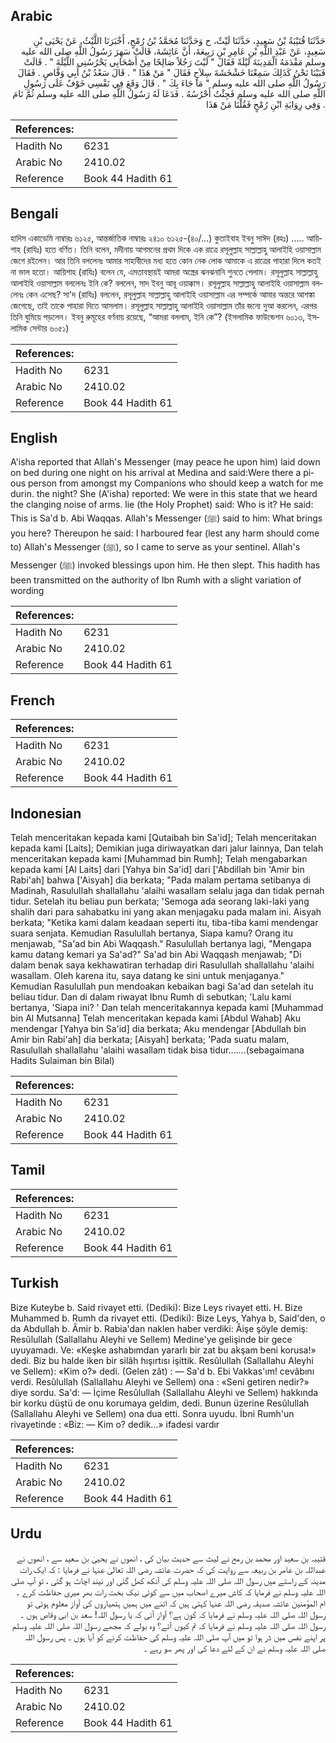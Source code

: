 ## Arabic


<div dir="rtl" lang="ar" style={{fontSize:'larger',backgroundColor:'#f8f9fa',padding:20}}>
حَدَّثَنَا قُتَيْبَةُ بْنُ سَعِيدٍ، حَدَّثَنَا لَيْثٌ، ح وَحَدَّثَنَا مُحَمَّدُ بْنُ رُمْحٍ، أَخْبَرَنَا اللَّيْثُ، عَنْ يَحْيَى بْنِ سَعِيدٍ، عَنْ عَبْدِ اللَّهِ بْنِ عَامِرِ بْنِ رَبِيعَةَ، أَنَّ عَائِشَةَ، قَالَتْ سَهِرَ رَسُولُ اللَّهِ صلى الله عليه وسلم مَقْدَمَهُ الْمَدِينَةَ لَيْلَةً فَقَالَ ‏"‏ لَيْتَ رَجُلاً صَالِحًا مِنْ أَصْحَابِي يَحْرُسُنِي اللَّيْلَةَ ‏"‏ ‏.‏ قَالَتْ فَبَيْنَا نَحْنُ كَذَلِكَ سَمِعْنَا خَشْخَشَةَ سِلاَحٍ فَقَالَ ‏"‏ مَنْ هَذَا ‏"‏ ‏.‏ قَالَ سَعْدُ بْنُ أَبِي وَقَّاصٍ ‏.‏ فَقَالَ رَسُولُ اللَّهِ صلى الله عليه وسلم ‏"‏ مَا جَاءَ بِكَ ‏"‏ ‏.‏ قَالَ وَقَعَ فِي نَفْسِي خَوْفٌ عَلَى رَسُولِ اللَّهِ صلى الله عليه وسلم فَجِئْتُ أَحْرُسُهُ ‏.‏ فَدَعَا لَهُ رَسُولُ اللَّهِ صلى الله عليه وسلم ثُمَّ نَامَ ‏.‏ وَفِي رِوَايَةِ ابْنِ رُمْحٍ فَقُلْنَا مَنْ هَذَا
</div>
<div style={{backgroundColor:'#f8f9fa',padding:20, marginBottom: 10}}><table> <thead> <tr> <th>References:</th> <th></th> </tr> </thead> <tbody><tr><td>Hadith No</td><td>6231</td></tr><tr><td>Arabic No</td><td>2410.02</td></tr><tr><td>Reference</td><td>Book 44 Hadith 61</td></tr></tbody></table></div>

## Bengali


<div dir="ltr" lang="bn" style={{fontSize:'larger',backgroundColor:'#f8f9fa',padding:20}}>
হাদিস একাডেমি নাম্বারঃ ৬১২৫, আন্তর্জাতিক নাম্বারঃ ২৪১০ ৬১২৫-(৪০/...) কুতাইবাহ ইবনু সাঈদ (রহঃ) ..... আয়িশাহ (রাযিঃ) হতে বর্ণিত। তিনি বলেন, মদীনায় আগমনের প্রথম দিকে এক রাত্রে রসূলুল্লাহ সাল্লাল্লাহু আলাইহি ওয়াসাল্লাম জেগে রইলেন। আর তিনি বললেনঃ আমার সাহাবীদের মধ্য হতে কোন নেক লোক আমাকে এ রাত্রের পাহারা দিলে কতই না ভাল হতো। আয়িশাহ (রাযিঃ) বলেন যে, এমতাবস্থায়ই আমরা অস্ত্রের ঝনঝনানি শুনতে পেলাম। রসূলুল্লাহ সাল্লাল্লাহু আলাইহি ওয়াসাল্লাম বললেনঃ ইনি কে? বললেন, সাদ ইবনু আবূ ওয়াক্কাস। রসূলুল্লাহ সাল্লাল্লাহু আলাইহি ওয়াসাল্লাম বললেনঃ কেন এসেছ? সা'দ (রাযিঃ) বললেন, রসূলুল্লাহ সাল্লাল্লাহু আলাইহি ওয়াসাল্লাম এর সম্পর্কে আমার অন্তরে আশঙ্কা জেগেছে, তাই তাকে পাহারা দিতে আসলাম। রসূলুল্লাহ সাল্লাল্লাহু আলাইহি ওয়াসাল্লাম তাঁর জন্যে দুআ করলেন, এরপর তিনি ঘুমিয়ে পড়লেন। ইবনু রুমূহের বর্ণনায় রয়েছে, “আমরা বললাম, ইনি কে”? (ইসলামিক ফাউন্ডেশন ৬০১৩, ইসলামিক সেন্টার ৬০৫১)
</div>
<div style={{backgroundColor:'#f8f9fa',padding:20, marginBottom: 10}}><table> <thead> <tr> <th>References:</th> <th></th> </tr> </thead> <tbody><tr><td>Hadith No</td><td>6231</td></tr><tr><td>Arabic No</td><td>2410.02</td></tr><tr><td>Reference</td><td>Book 44 Hadith 61</td></tr></tbody></table></div>

## English


<div dir="ltr" lang="en" style={{fontSize:'larger',backgroundColor:'#f8f9fa',padding:20}}>
A'isha reported that Allah's Messenger (may peace he upon him) laid down on bed during one night on his arrival at Medina and said:Were there a pious person from amongst my Companions who should keep a watch for me durin. the night? She (A'isha) reported: We were in this state that we heard the clanging noise of arms. lie (the Holy Prophet) said: Who is it? He said: This is Sa'd b. Abi Waqqas. Allah's Messenger (ﷺ) said to him: What brings you here? Thereupon he said: I harboured fear (lest any harm should come to) Allah's Messenger (ﷺ), so I came to serve as your sentinel. Allah's Messenger (ﷺ) invoked blessings upon him. He then slept. This hadith has been transmitted on the authority of Ibn Rumh with a slight variation of wording
</div>
<div style={{backgroundColor:'#f8f9fa',padding:20, marginBottom: 10}}><table> <thead> <tr> <th>References:</th> <th></th> </tr> </thead> <tbody><tr><td>Hadith No</td><td>6231</td></tr><tr><td>Arabic No</td><td>2410.02</td></tr><tr><td>Reference</td><td>Book 44 Hadith 61</td></tr></tbody></table></div>

## French


<div dir="ltr" lang="fr" style={{fontSize:'larger',backgroundColor:'#f8f9fa',padding:20}}>

</div>
<div style={{backgroundColor:'#f8f9fa',padding:20, marginBottom: 10}}><table> <thead> <tr> <th>References:</th> <th></th> </tr> </thead> <tbody><tr><td>Hadith No</td><td>6231</td></tr><tr><td>Arabic No</td><td>2410.02</td></tr><tr><td>Reference</td><td>Book 44 Hadith 61</td></tr></tbody></table></div>

## Indonesian


<div dir="ltr" lang="id" style={{fontSize:'larger',backgroundColor:'#f8f9fa',padding:20}}>
Telah menceritakan kepada kami [Qutaibah bin Sa'id]; Telah menceritakan kepada kami [Laits]; Demikian juga diriwayatkan dari jalur lainnya, Dan telah menceritakan kepada kami [Muhammad bin Rumh]; Telah mengabarkan kepada kami [Al Laits] dari [Yahya bin Sa'id] dari ['Abdillah bin 'Amir bin Rabi'ah] bahwa ['Aisyah] dia berkata; "Pada malam pertama setibanya di Madinah, RasululIah shallallahu 'alaihi wasallam selalu jaga dan tidak pernah tidur. Setelah itu beliau pun berkata; 'Semoga ada seorang laki-laki yang shalih dari para sahabatku ini yang akan menjagaku pada malam ini. Aisyah berkata; "Ketika kami dalam keadaan seperti itu, tiba-tiba kami mendengar suara senjata. Kemudian Rasulullah bertanya, Siapa kamu? Orang itu menjawab, "Sa'ad bin Abi Waqqash." Rasulullah bertanya lagi, "Mengapa kamu datang kemari ya Sa'ad?" Sa'ad bin Abi Waqqash menjawab; "Di dalam benak saya kekhawatiran terhadap diri Rasulullah shallallahu 'alaihi wasallam. OIeh karena itu, saya datang ke sini untuk menjaganya." Kemudian Rasulullah pun mendoakan kebaikan bagi Sa'ad dan setelah itu beliau tidur. Dan di dalam riwayat Ibnu Rumh di sebutkan; 'Lalu kami bertanya, 'Siapa ini? ' Dan telah menceritakannya kepada kami [Muhammad bin Al Mutsanna] Telah menceritakan kepada kami [Abdul Wahab] Aku mendengar [Yahya bin Sa'id] dia berkata; Aku mendengar [Abdullah bin Amir bin Rabi'ah] dia berkata; [Aisyah] berkata; 'Pada suatu malam, Rasulullah shallallahu 'alaihi wasallam tidak bisa tidur…….(sebagaimana Hadits Sulaiman bin Bilal)
</div>
<div style={{backgroundColor:'#f8f9fa',padding:20, marginBottom: 10}}><table> <thead> <tr> <th>References:</th> <th></th> </tr> </thead> <tbody><tr><td>Hadith No</td><td>6231</td></tr><tr><td>Arabic No</td><td>2410.02</td></tr><tr><td>Reference</td><td>Book 44 Hadith 61</td></tr></tbody></table></div>

## Tamil


<div dir="ltr" lang="ta" style={{fontSize:'larger',backgroundColor:'#f8f9fa',padding:20}}>

</div>
<div style={{backgroundColor:'#f8f9fa',padding:20, marginBottom: 10}}><table> <thead> <tr> <th>References:</th> <th></th> </tr> </thead> <tbody><tr><td>Hadith No</td><td>6231</td></tr><tr><td>Arabic No</td><td>2410.02</td></tr><tr><td>Reference</td><td>Book 44 Hadith 61</td></tr></tbody></table></div>

## Turkish


<div dir="ltr" lang="tr" style={{fontSize:'larger',backgroundColor:'#f8f9fa',padding:20}}>
Bize Kuteybe b. Said rivayet etti. (Dediki): Bize Leys rivayet etti. H. Bize Muhammed b. Rumh da rivayet etti. (Dediki): Bize Leys, Yahya b, Said'den, o da Abdullah b. Âmir b. Rabia'dan naklen haber verdiki: Âişe şöyle demiş: Resûlullah (Sallallahu Aleyhi ve Sellem) Medine'ye gelişinde bir gece uyuyamadı. Ve: «Keşke ashabımdan yararlı bir zat bu akşam beni korusa!» dedi. Biz bu halde iken bir silâh hışırtısı işittik. Resûlullah (Sallallahu Aleyhi ve Sellem): «Kim o?» dedi. (Gelen zât) : — Sa'd b. Ebi Vakkas'ım! cevâbını verdi. Resûlullah (Sallallahu Aleyhi ve Sellem) ona : «Seni getiren nedir?» diye sordu. Sa'd: — İçime Resûlullah (Sallallahu Aleyhi ve Sellem) hakkında bir korku düştü de onu korumaya geldim, dedi. Bunun üzerine Resûlullah (Sallallahu Aleyhi ve Sellem) ona dua etti. Sonra uyudu. İbni Rumh'un rivayetinde : «Biz: — Kim o? dedik...» ifadesi vardır
</div>
<div style={{backgroundColor:'#f8f9fa',padding:20, marginBottom: 10}}><table> <thead> <tr> <th>References:</th> <th></th> </tr> </thead> <tbody><tr><td>Hadith No</td><td>6231</td></tr><tr><td>Arabic No</td><td>2410.02</td></tr><tr><td>Reference</td><td>Book 44 Hadith 61</td></tr></tbody></table></div>

## Urdu


<div dir="rtl" lang="ur" style={{fontSize:'larger',backgroundColor:'#f8f9fa',padding:20}}>
قتیبہ بن سعید اور محمد بن رمح نے لیث سے حدیث بیان کی ، انھوں نے یحییٰ بن سعید سے ، انھوں نے عبداللہ بن عامر بن ربیعہ سے روایت کی کہ حضرت عائشہ رضی اللہ تعالیٰ عنہا نے فرمایا : کہ ایک رات مدینہ کے راستے میں رسول اللہ صلی اللہ علیہ وسلم کی آنکھ کھل گئی اور نیند اچاٹ ہو گئی ، تو آپ صلی اللہ علیہ وسلم نے فرمایا کہ کاش میرے اصحاب میں سے کوئی نیک بخت رات بھر میری حفاظت کرے ۔ ام المؤمنین عائشہ صدیقہ رضی اللہ عنہا کہتی ہیں کہ اتنے میں ہمیں ہتھیاروں کی آواز معلوم ہوئی تو رسول اللہ صلی اللہ علیہ وسلم نے فرمایا کہ کون ہے؟ آواز آئی کہ یا رسول اللہ! سعد بن ابی وقاص ہوں ۔ رسول اللہ صلی اللہ علیہ وسلم نے فرمایا کہ تم کیوں آئے؟ وہ بولے کہ مجھے رسول اللہ صلی اللہ علیہ وسلم پر اپنے نفس میں ڈر ہوا تو میں آپ صلی اللہ علیہ وسلم کی حفاظت کرنے کو آیا ہوں ۔ پس رسول اللہ صلی اللہ علیہ وسلم نے ان کے لئے دعا کی اور پھر سو رہے ۔
</div>
<div style={{backgroundColor:'#f8f9fa',padding:20, marginBottom: 10}}><table> <thead> <tr> <th>References:</th> <th></th> </tr> </thead> <tbody><tr><td>Hadith No</td><td>6231</td></tr><tr><td>Arabic No</td><td>2410.02</td></tr><tr><td>Reference</td><td>Book 44 Hadith 61</td></tr></tbody></table></div>
